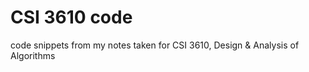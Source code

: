 # CSI 3610 code
code snippets from my notes taken for CSI 3610, Design &amp; Analysis of Algorithms
